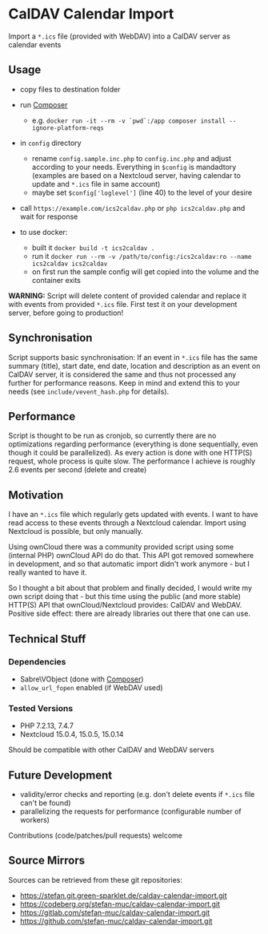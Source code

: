 # CalDAV Calendar Import

Import a ``*.ics`` file (provided with WebDAV) into a CalDAV server as calendar events

## Usage

* copy files to destination folder
* run [Composer](https://getcomposer.org/)
  * e.g. ``docker run -it --rm -v `pwd`:/app composer install --ignore-platform-reqs``
* in ``config`` directory
  * rename ``config.sample.inc.php`` to ``config.inc.php`` and adjust according to your needs. Everything in ``$config`` is mandadtory (examples are based on a Nextcloud server, having calendar to update and ``*.ics`` file in same account)
  * maybe set ``$config['loglevel']`` (line 40) to the level of your desire
* call ``https://example.com/ics2caldav.php`` or ``php ics2caldav.php`` and wait for response

* to use docker:
  * built it ``docker build -t ics2caldav .``
  * run it ``docker run --rm -v /path/to/config:/ics2caldav:ro --name ics2caldav ics2caldav``
  * on first run the sample config will get copied into the volume and the container exits

**WARNING:** Script will delete content of provided calendar and replace it with events from provided ``*.ics`` file.
First test it on your development server, before going to production!

## Synchronisation

Script supports basic synchronisation: If an event in ``*.ics`` file has the same summary (title), start date, end date, location and description as an event on CalDAV server, it is considered the same and thus not processed any further for performance reasons. Keep in mind and extend this to your needs (see ``include/vevent_hash.php`` for details).

## Performance

Script is thought to be run as cronjob, so currently there are no optimizations regarding performance (everything is done sequentially, even though it could be parallelized).
As every action is done with one HTTP(S) request, whole process is quite slow.
The performance I achieve is roughly 2.6 events per second (delete and create)

## Motivation

I have an ``*.ics`` file which regularly gets updated with events. I want to have read access to these events through a Nextcloud calendar. Import using Nextcloud is possible, but only manually.

Using ownCloud there was a community provided script using some (internal PHP) ownCloud API do do that. This API got removed somewhere in development, and so that automatic import didn't work anymore - but I really wanted to have it.

So I thought a bit about that problem and finally decided, I would write my own script doing that - but this time using the public (and more stable) HTTP(S) API that ownCloud/Nextcloud provides: CalDAV and WebDAV. Positive side effect: there are already libraries out there that one can use.

## Technical Stuff

### Dependencies

* Sabre\VObject (done with [Composer](https://getcomposer.org/))
* ``allow_url_fopen`` enabled (if WebDAV used)

### Tested Versions

* PHP 7.2.13, 7.4.7
* Nextcloud 15.0.4, 15.0.5, 15.0.14

Should be compatible with other CalDAV and WebDAV servers

## Future Development

* validity/error checks and reporting (e.g. don't delete events if ``*.ics`` file can't be found)
* parallelizing the requests for performance (configurable number of workers)

Contributions (code/patches/pull requests) welcome

## Source Mirrors

Sources can be retrieved from these git repositories:

* <https://stefan.git.green-sparklet.de/caldav-calendar-import.git>
* <https://codeberg.org/stefan-muc/caldav-calendar-import.git>
* <https://gitlab.com/stefan-muc/caldav-calendar-import.git>
* <https://github.com/stefan-muc/caldav-calendar-import.git>

